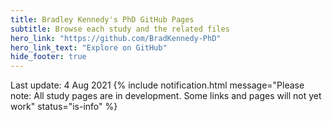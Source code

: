 ```yaml
---
title: Bradley Kennedy's PhD GitHub Pages
subtitle: Browse each study and the related files
hero_link: "https://github.com/BradKennedy-PhD"
hero_link_text: "Explore on GitHub"
hide_footer: true
---
```

Last update: 4 Aug 2021
{% include notification.html
message="Please note: All study pages are in development. Some links and pages will not yet work"
status="is-info" %}

<script src="//cdn.jsdelivr.net/npm/sweetalert2@11"></script>
<script src="{{ site.baseurl }}/assets/js/popup.js" type="text/javascript"></script>
